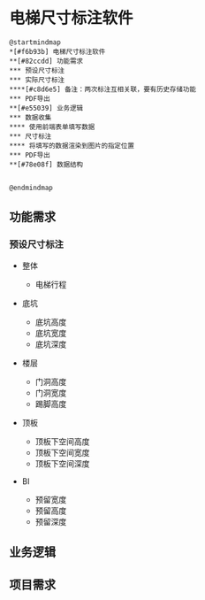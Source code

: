 # 电梯尺寸标注软件

```plantuml
@startmindmap
*[#f6b93b] 电梯尺寸标注软件
**[#82ccdd] 功能需求
*** 预设尺寸标注
*** 实际尺寸标注
****[#c8d6e5] 备注：两次标注互相关联，要有历史存储功能
*** PDF导出
**[#e55039] 业务逻辑
*** 数据收集
**** 使用前端表单填写数据
*** 尺寸标注
**** 将填写的数据渲染到图片的指定位置
*** PDF导出
**[#78e08f] 数据结构


@endmindmap
```

## 功能需求

### 预设尺寸标注

- 整体

  - 电梯行程

- 底坑

  - 底坑高度
  - 底坑宽度
  - 底坑深度

- 楼层

  - 门洞高度
  - 门洞宽度
  - 踢脚高度

- 顶板
  - 顶板下空间高度
  - 顶板下空间宽度
  - 顶板下空间深度
- BI
  - 预留宽度
  - 预留高度
  - 预留深度

## 业务逻辑

## 项目需求
